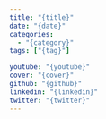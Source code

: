 ```yaml
---
title: "{title}"
date: "{date}"
categories:
  - "{category}"
tags: ["{tag}"]

youtube: "{youtube}"
cover: "{cover}"
github: "{github}"
linkedin: "{linkedin}"
twitter: "{twitter}"
---
```

